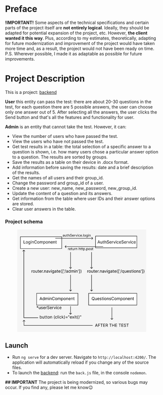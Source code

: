# Preface

**!IMPORTANT!** Some aspects of the technical specifications and certain parts of the project itself are **not entirely logical**. Ideally, they should be adapted for potential expansion of the project, etc. However, **the client wanted it this way**. Plus, according to my estimates, theoretically, adapting for future modernization and improvement of the project would have taken more time and, as a result, the project would not have been ready on time.
P.S. Wherever possible, I made it as adaptable as possible for future improvements.

# Project Description

This is a project: [backend](https://github.com/bublik-liquidator/backend-testing/tree/master)

**User** this entity can pass the test: there are about 20-30 questions in the test, for each question there are 5 possible answers, the user can choose only one answer out of 5.
After selecting all the answers, the user clicks the Send button and that's all the features and functionality for user.

**Admin** is an entity that cannot take the test. However, it can:

- View the number of users who have passed the test.
- View the users who have not passed the test.
- Get test results in a table: the total selection of a specific answer to a question is shown, i.e. how many users chose a particular answer option to a question. The results are sorted by groups.
- Save the results as a table on their device in .docx format.
- Add information before saving the results: date and a brief description of the results.
- Get the names of all users and their group_id.
- Change the password and group_id of a user.
- Create a new user: new_name, new_password, new_group_id.
- Update the content of a question and its answers.
- Get information from the table where user IDs and their answer options are stored.
- Clear user answers in the table.

<h3>Project schema</h3>
<figure>
  <img src="pictures/APP/1.png" alt="Project schema">
</figure>

## Launch

- Run `ng serve` for a dev server. Navigate to `http://localhost:4200/`. The application will automatically reload if you change any of the source files.
- To launch the [backend](https://github.com/bublik-liquidator/backend-testing/tree/master): run the `back.js` file, in the console `nodemon`.

**## IMPORTANT**
The project is being modernized, so various bugs may occur. If you find any, please let me know😉

